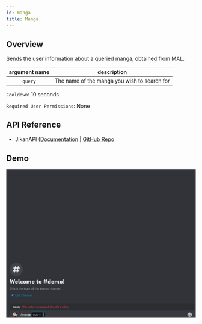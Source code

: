 ```yaml
---
id: manga
title: Manga
---
```


## Overview

Sends the user information about a queried manga, obtained from MAL.

| argument name |                 description                  |
| :-----------: | :------------------------------------------: |
|    `query`    | The name of the manga you wish to search for |

`Cooldown`: 10 seconds

`Required User Permissions`: None

## API Reference

- JikanAPI ([Documentation](https://docs.api.jikan.moe/) | [GitHub Repo](https://github.com/jikan-me/jikan-rest)

## Demo

![Manga Command Demo Gif](../../../public/info/manga.gif)
